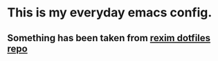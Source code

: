 # This is my everyday emacs config.
## Something has been taken from [rexim dotfiles repo](https://github.com/rexim/dotfiles)
